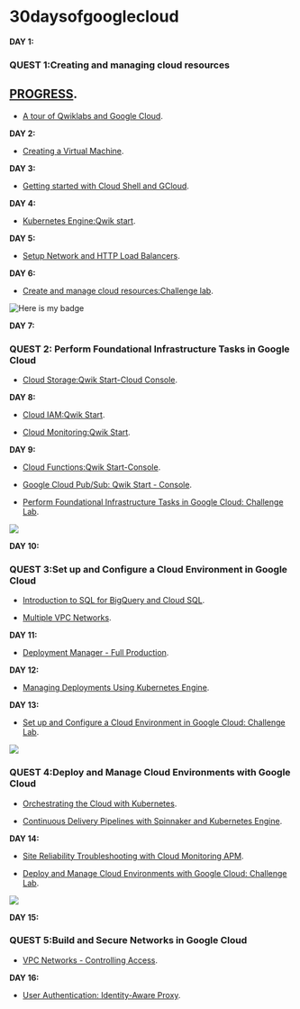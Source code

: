 # 30daysofgooglecloud
**DAY 1:**

### QUEST 1:Creating and managing cloud resources
## [PROGRESS](https://google.qwiklabs.com/quests/120#).

- [A tour of Qwiklabs and Google Cloud](https://google.qwiklabs.com/focuses/2794?parent=catalog).

**DAY 2:**

- [Creating a Virtual Machine](https://google.qwiklabs.com/focuses/3563?parent=catalog).

**DAY 3:**

- [Getting started with Cloud Shell and GCloud](https://google.qwiklabs.com/focuses/563?parent=catalog).

**DAY 4:**

- [Kubernetes Engine:Qwik start](https://google.qwiklabs.com/focuses/878?parent=catalog).

**DAY 5:**

- [Setup Network and HTTP Load Balancers](https://google.qwiklabs.com/focuses/12007?parent=catalog).

**DAY 6:**

- [Create and manage cloud resources:Challenge lab](https://google.qwiklabs.com/focuses/10258?parent=catalog).

![Here is my badge](https://res.cloudinary.com/practicaldev/image/fetch/s--7rOakUjH--/c_limit%2Cf_auto%2Cfl_progressive%2Cq_auto%2Cw_880/https://dev-to-uploads.s3.amazonaws.com/i/y2ix1hmiwaqp9gq4pcqh.png)

**DAY 7:**

### QUEST 2: Perform Foundational Infrastructure Tasks in Google Cloud

- [Cloud Storage:Qwik Start-Cloud Console](https://google.qwiklabs.com/focuses/1760?parent=catalog).

**DAY 8:**
- [Cloud IAM:Qwik Start](https://run.qwiklabs.com/focuses/551?parent=catalog).

- [Cloud Monitoring:Qwik Start](https://run.qwiklabs.com/focuses/10599?parent=catalog).

**DAY 9:**

- [Cloud Functions:Qwik Start-Console](https://run.qwiklabs.com/focuses/1763?parent=catalog).

- [Google Cloud Pub/Sub: Qwik Start - Console](https://run.qwiklabs.com/focuses/3719?parent=catalog).

- [Perform Foundational Infrastructure Tasks in Google Cloud: Challenge Lab](https://run.qwiklabs.com/focuses/10379?parent=catalog).

<img src="https://cdn.qwiklabs.com/FYSTxJ1OM3c0yw3REBzKw0RIk14gnO4i6e5TDc5SA84%3D">

**DAY 10:**

### QUEST 3:Set up and Configure a Cloud Environment in Google Cloud


- [Introduction to SQL for BigQuery and Cloud SQL](https://google.qwiklabs.com/focuses/2802?parent=catalog).

- [Multiple VPC Networks](https://google.qwiklabs.com/focuses/1230?parent=catalog).

**DAY 11:**

- [Deployment Manager - Full Production](https://google.qwiklabs.com/focuses/981?parent=catalog).

**DAY 12:**

- [Managing Deployments Using Kubernetes Engine](https://google.qwiklabs.com/focuses/639?parent=catalog).

**DAY 13:**

- [Set up and Configure a Cloud Environment in Google Cloud: Challenge Lab](https://google.qwiklabs.com/focuses/10603?parent=catalog).

<img src="https://cdn.qwiklabs.com/N3%2BwDzFLMX6LfRsvQUIvQJcjCa3AxXLw2LOjRXICzkA%3D">

### QUEST 4:Deploy and Manage Cloud Environments with Google Cloud

- [Orchestrating the Cloud with Kubernetes](https://google.qwiklabs.com/focuses/557?parent=catalog).

- [Continuous Delivery Pipelines with Spinnaker and Kubernetes Engine](https://google.qwiklabs.com/focuses/552?parent=catalog).

**DAY 14:**

- [Site Reliability Troubleshooting with Cloud Monitoring APM](https://google.qwiklabs.com/focuses/4186?parent=catalog).

- [Deploy and Manage Cloud Environments with Google Cloud: Challenge Lab](https://google.qwiklabs.com/focuses/10417?parent=catalog).

<img src="https://cdn.qwiklabs.com/VjyAwxm%2FPfVYFe925M0qxSVYaVxDhz2woSQRdAEBMZ8%3D">

**DAY 15:**

### QUEST 5:Build and Secure Networks in Google Cloud

- [VPC Networks - Controlling Access](https://google.qwiklabs.com/focuses/1231?parent=catalog).

**DAY 16:**

- [User Authentication: Identity-Aware Proxy](https://google.qwiklabs.com/focuses/5562?parent=catalog).


